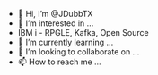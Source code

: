 - 👋 Hi, I’m @JDubbTX
- 👀 I’m interested in ...
-    IBM i - RPGLE, Kafka, Open Source
- 🌱 I’m currently learning ...
- 💞️ I’m looking to collaborate on ...
- 📫 How to reach me ...

<!---
JDubbTX/JDubbTX is a ✨ special ✨ repository because its `README.md` (this file) appears on your GitHub profile.
You can click the Preview link to take a look at your changes.
--->
